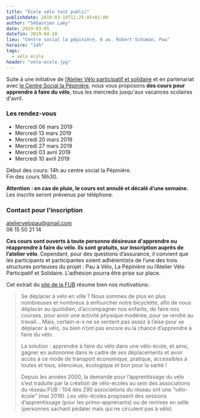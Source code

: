 ```yaml
---
title: "École vélo tout public"
publishdate: 2019-03-19T11:25:05+01:00
author: "Sébastien Lamy"
date: 2019-03-05
datefin: 2019-04-10
lieu: "Centre social la pépinière, 6 av. Robert Schuman, Pau"
horaire: "14h"
tags:
  - vélo école
header: "velo-ecole.jpg"
---
```


Suite à une initiative de [l’Atelier Vélo participatif et solidaire][] et en partenariat avec
[le Centre Social la Pépinière][], nous vous proposons **des cours pour apprendre à faire du vélo**,
tous les mercredis jusqu'aux vacances scolaires d'avril.

<!--more-->

### Les rendez-vous

* Mercredi 06 mars 2019
* Mercredi 13 mars 2019
* Mercredi 20 mars 2019
* Mercredi 27 mars 2019
* Mercredi 03 avril 2019
* Mercredi 10 avril 2019

Début des cours: 14h au centre social la Pépinière.  
Fin des cours 16h30.

**Attention : en cas de pluie, le cours est annulé et décalé d’une semaine.**
Les inscrits seront prévenus par téléphone.


### Contact pour l'inscription
ateliervelopau@gmail.com     
06 15 50 21 14    

**Ces cours sont ouverts à toute personne désireuse d'apprendre ou réapprendre à 
faire du vélo. ils sont gratuits, sur inscription auprès de l’atelier vélo**.
Cependant, pour des questions d’assurance, il convient que les participants et 
participantes soient adhérent(e)s de l’une des trois structures porteuses du 
projet : Pau à Vélo, La  Pépinière ou l’Atelier Vélo Participatif et Solidaire.
L'adhésion pourra être prise sur place.


Cet extrait du [site de la FUB] résume bien nos motivations:

> Se déplacer à vélo en ville ? Nous sommes de plus en plus nombreuses et nombreux à enfourcher notre bicyclette, afin de nous déplacer au quotidien, d’accompagner nos enfants, de faire nos courses, pour avoir une activité physique modérée, pour se rendre au travail… Mais, certain-e-s ne se sentent pas assez à l’aise pour se déplacer à vélo, ou bien n’ont pas encore eu la chance d’apprendre à faire du vélo.
>
> La solution : apprendre à faire du vélo dans une vélo-école, et ainsi, gagner en autonomie dans le cadre de ses déplacements et avoir accès à ce mode de transport économique, pratique, accessibles à toutes et tous, silencieux, écologique et bon pour la santé ! 
>
>Depuis les années 2000, la demande pour l’apprentissage du vélo s’est traduite par la création de vélo-écoles au sein des associations du réseau FUB : 104 des 290 associations du réseau ont une “vélo-école” (mai 2018). Les vélo-écoles proposent des sessions d’apprentissage (pour les primo-apprenants) ou de remises en selle (personnes sachant pédaler mais qui ne circulent pas à vélo).

[site de la FUB]: https://www.fub.fr/velo-ecoles
[l’Atelier Vélo participatif et solidaire]: https://ateliervelopau.fr/
[le Centre Social la Pépinière]: https://www.pepiniere-pau.org/